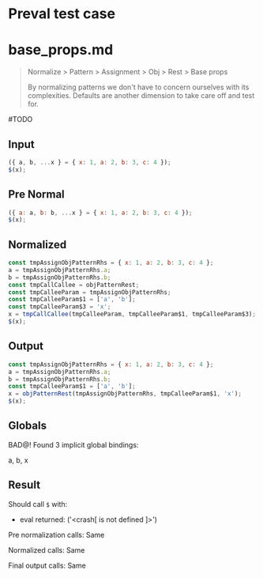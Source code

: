 # Preval test case

# base_props.md

> Normalize > Pattern > Assignment > Obj > Rest > Base props
>
> By normalizing patterns we don't have to concern ourselves with its complexities. Defaults are another dimension to take care off and test for.

#TODO

## Input

`````js filename=intro
({ a, b, ...x } = { x: 1, a: 2, b: 3, c: 4 });
$(x);
`````

## Pre Normal

`````js filename=intro
({ a: a, b: b, ...x } = { x: 1, a: 2, b: 3, c: 4 });
$(x);
`````

## Normalized

`````js filename=intro
const tmpAssignObjPatternRhs = { x: 1, a: 2, b: 3, c: 4 };
a = tmpAssignObjPatternRhs.a;
b = tmpAssignObjPatternRhs.b;
const tmpCallCallee = objPatternRest;
const tmpCalleeParam = tmpAssignObjPatternRhs;
const tmpCalleeParam$1 = ['a', 'b'];
const tmpCalleeParam$3 = 'x';
x = tmpCallCallee(tmpCalleeParam, tmpCalleeParam$1, tmpCalleeParam$3);
$(x);
`````

## Output

`````js filename=intro
const tmpAssignObjPatternRhs = { x: 1, a: 2, b: 3, c: 4 };
a = tmpAssignObjPatternRhs.a;
b = tmpAssignObjPatternRhs.b;
const tmpCalleeParam$1 = ['a', 'b'];
x = objPatternRest(tmpAssignObjPatternRhs, tmpCalleeParam$1, 'x');
$(x);
`````

## Globals

BAD@! Found 3 implicit global bindings:

a, b, x

## Result

Should call `$` with:
 - eval returned: ('<crash[ <ref> is not defined ]>')

Pre normalization calls: Same

Normalized calls: Same

Final output calls: Same
